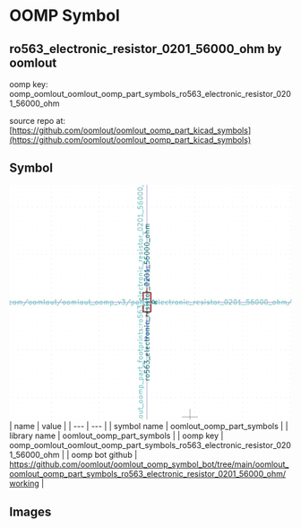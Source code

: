 # OOMP Symbol  
## ro563_electronic_resistor_0201_56000_ohm  by oomlout  
  
oomp key: oomp_oomlout_oomlout_oomp_part_symbols_ro563_electronic_resistor_0201_56000_ohm  
  
source repo at: [https://github.com/oomlout/oomlout_oomp_part_kicad_symbols](https://github.com/oomlout/oomlout_oomp_part_kicad_symbols)  
## Symbol  
  
[![working.png](working_600.png)](working.png)  
| name | value | 
| --- | --- | 
| symbol name | oomlout_oomp_part_symbols | 
| library name | oomlout_oomp_part_symbols | 
| oomp key | oomp_oomlout_oomlout_oomp_part_symbols_ro563_electronic_resistor_0201_56000_ohm | 
| oomp bot github | https://github.com/oomlout/oomlout_oomp_symbol_bot/tree/main/oomlout_oomlout_oomp_part_symbols_ro563_electronic_resistor_0201_56000_ohm/working | 
## Images  
